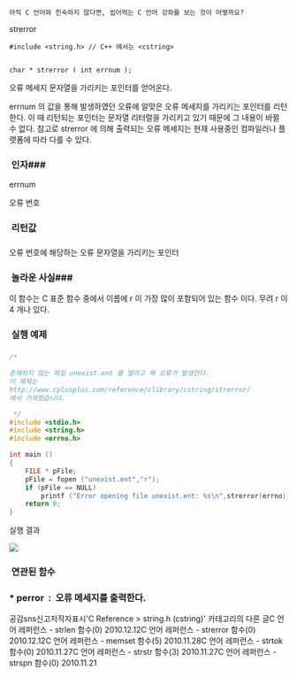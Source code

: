 

```warning
아직 C 언어와 친숙하지 않다면, 씹어먹는 C 언어 강좌를 보는 것이 어떻까요?

```

strerror
```info
#include <string.h> // C++ 에서는 <cstring>


char * strerror ( int errnum );
```

오류 메세지 문자열을 가리키는 포인터를 얻어온다. 

errnum 의 값을 통해 발생하였던 오류에 알맞은 오류 메세지를 가리키는 포인터를 리턴한다. 이 때 리턴되는 포인터는 문자열 리터럴을 가리키고 있기 때문에 그 내용이 바뀔 수 없다. 참고로 strerror 에 의해 출력되는 오류 메세지는 현재 사용중인 컴파일러나 플랫폼에 따라 다를 수 있다.

###  인자### 

errnum

오류 번호

###  리턴값
### 
오류 번호에 해당하는 오류 문자열을 가리키는 포인터

###  놀라운 사실### 

이 함수는 C 표준 함수 중에서 이름에 r 이 가장 많이 포함되어 있는 함수 이다. 무려 r 이 4 개나 있다. 


###  실행 예제
### 
```cpp
/* 

존재하지 않는 파일 unexist.ent 를 열라고 해 오류가 발생한다.
이 예제는
http://www.cplusplus.com/reference/clibrary/cstring/strerror/
에서 가져왔습니다.

 */
#include <stdio.h>
#include <string.h>
#include <errno.h>

int main ()
{
    FILE * pFile;
    pFile = fopen ("unexist.ent","r");
    if (pFile == NULL)
        printf ("Error opening file unexist.ent: %s\n",strerror(errno));
    return 0;
}

```

실행 결과

![](http://img1.daumcdn.net/thumb/R1920x0/?fname=http%3A%2F%2Fcfile24.uf.tistory.com%2Fimage%2F146390194D039BFE0DBDB8)

###  연관된 함수
### * perror  :  오류 메세지를 출력한다.
공감sns신고저작자표시'C Reference > string.h (cstring)' 카테고리의 다른 글C 언어 레퍼런스 - strlen 함수(0)
2010.12.12C 언어 레퍼런스 - strerror 함수(0)
2010.12.12C 언어 레퍼런스 - memset 함수(5)
2010.11.28C 언어 레퍼런스 - strtok 함수(0)
2010.11.27C 언어 레퍼런스 - strstr 함수(3)
2010.11.27C 언어 레퍼런스 - strspn 함수(0)
2010.11.21

